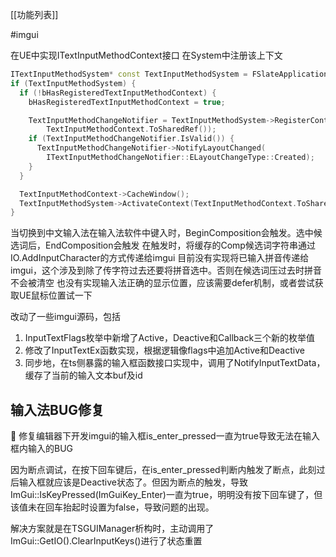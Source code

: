 [[功能列表]]

#imgui 

在UE中实现ITextInputMethodContext接口
在System中注册该上下文

```c++
ITextInputMethodSystem* const TextInputMethodSystem = FSlateApplication::Get().GetTextInputMethodSystem();
if (TextInputMethodSystem) {
  if (!bHasRegisteredTextInputMethodContext) {
    bHasRegisteredTextInputMethodContext = true;

    TextInputMethodChangeNotifier = TextInputMethodSystem->RegisterContext(
        TextInputMethodContext.ToSharedRef());
    if (TextInputMethodChangeNotifier.IsValid()) {
      TextInputMethodChangeNotifier->NotifyLayoutChanged(
        ITextInputMethodChangeNotifier::ELayoutChangeType::Created);
    }
  }

  TextInputMethodContext->CacheWindow();
  TextInputMethodSystem->ActivateContext(TextInputMethodContext.ToSharedRef());
}
```

当切换到中文输入法在输入法软件中键入时，BeginComposition会触发。选中候选词后，EndComposition会触发
在触发时，将缓存的Comp候选词字符串通过IO.AddInputCharacter的方式传递给imgui
目前没有实现将已输入拼音传递给imgui，这个涉及到除了传字符过去还要将拼音选中。否则在候选词压过去时拼音不会被清空
也没有实现输入法正确的显示位置，应该需要defer机制，或者尝试获取UE鼠标位置试一下

改动了一些imgui源码，包括
1. InputTextFlags枚举中新增了Active，Deactive和Callback三个新的枚举值
2. 修改了InputTextEx函数实现，根据逻辑像flags中追加Active和Deactive
3. 同步地，在ts侧暴露的输入框函数接口实现中，调用了NotifyInputTextData，缓存了当前的输入文本buf及id

## 输入法BUG修复

🐛 修复编辑器下开发imgui的输入框is_enter_pressed一直为true导致无法在输入框内输入的BUG

因为断点调试，在按下回车键后，在is_enter_pressed判断内触发了断点，此刻过后输入框就应该是Deactive状态了。但因为断点的触发，导致ImGui::IsKeyPressed(ImGuiKey_Enter)一直为true，明明没有按下回车键了，但该值未在回车抬起时设置为false，导致问题的出现。

解决方案就是在TSGUIManager析构时，主动调用了ImGui::GetIO().ClearInputKeys()进行了状态重置
